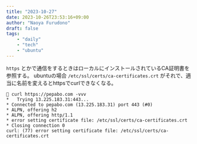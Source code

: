 ```yaml
---
title: "2023-10-27"
date: 2023-10-26T23:53:16+09:00
author: "Naoya Furudono"
draft: false
tags:
    - "daily"
    - "tech"
    - "ubuntu"
---
```


`https` とかで通信をするときはローカルにインストールされているCA証明書を参照する。
ubuntuの場合 `/etc/ssl/certs/ca-certificates.crt` がそれで、適当に名前を変えるとhttpsでcurlできなくなる。

```
🐧 curl https://pepabo.com -vvv
*   Trying 13.225.183.31:443...
* Connected to pepabo.com (13.225.183.31) port 443 (#0)
* ALPN, offering h2
* ALPN, offering http/1.1
* error setting certificate file: /etc/ssl/certs/ca-certificates.crt
* Closing connection 0
curl: (77) error setting certificate file: /etc/ssl/certs/ca-certificates.crt
```

